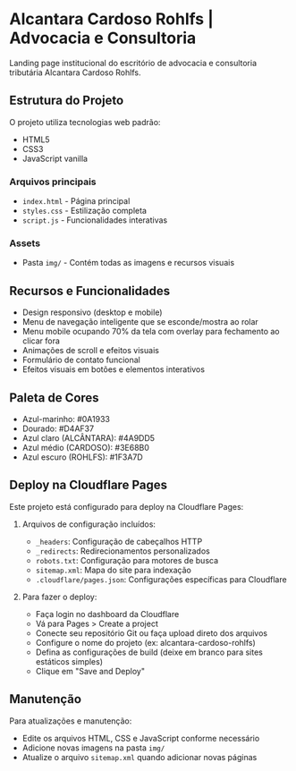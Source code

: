 # Alcantara Cardoso Rohlfs | Advocacia e Consultoria

Landing page institucional do escritório de advocacia e consultoria tributária Alcantara Cardoso Rohlfs.

## Estrutura do Projeto

O projeto utiliza tecnologias web padrão:

- HTML5
- CSS3
- JavaScript vanilla

### Arquivos principais

- `index.html` - Página principal
- `styles.css` - Estilização completa
- `script.js` - Funcionalidades interativas

### Assets

- Pasta `img/` - Contém todas as imagens e recursos visuais

## Recursos e Funcionalidades

- Design responsivo (desktop e mobile)
- Menu de navegação inteligente que se esconde/mostra ao rolar
- Menu mobile ocupando 70% da tela com overlay para fechamento ao clicar fora
- Animações de scroll e efeitos visuais
- Formulário de contato funcional
- Efeitos visuais em botões e elementos interativos

## Paleta de Cores

- Azul-marinho: #0A1933
- Dourado: #D4AF37
- Azul claro (ALCÂNTARA): #4A9DD5
- Azul médio (CARDOSO): #3E68B0
- Azul escuro (ROHLFS): #1F3A7D

## Deploy na Cloudflare Pages

Este projeto está configurado para deploy na Cloudflare Pages:

1. Arquivos de configuração incluídos:
   - `_headers`: Configuração de cabeçalhos HTTP
   - `_redirects`: Redirecionamentos personalizados
   - `robots.txt`: Configuração para motores de busca
   - `sitemap.xml`: Mapa do site para indexação
   - `.cloudflare/pages.json`: Configurações específicas para Cloudflare

2. Para fazer o deploy:
   - Faça login no dashboard da Cloudflare
   - Vá para Pages > Create a project
   - Conecte seu repositório Git ou faça upload direto dos arquivos
   - Configure o nome do projeto (ex: alcantara-cardoso-rohlfs)
   - Defina as configurações de build (deixe em branco para sites estáticos simples)
   - Clique em "Save and Deploy"

## Manutenção

Para atualizações e manutenção:
- Edite os arquivos HTML, CSS e JavaScript conforme necessário
- Adicione novas imagens na pasta `img/`
- Atualize o arquivo `sitemap.xml` quando adicionar novas páginas
